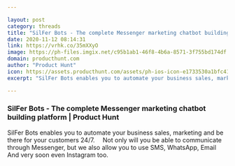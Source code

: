 ```yaml
---

layout: post
category: threads
title: "SilFer Bots - The complete Messenger marketing chatbot building platform"
date: 2020-11-12 08:14:31
link: https://vrhk.co/35mXXyO
image: https://ph-files.imgix.net/c95b1ab1-46f8-4b6a-8571-3f755bd174df.jpeg?auto=format&fit=crop&frame=1&h=512&w=1024
domain: producthunt.com
author: "Product Hunt"
icon: https://assets.producthunt.com/assets/ph-ios-icon-e1733530a1bfc41080db8161823f1ef262cdbbc933800c0a2a706f70eb9c277a.png
excerpt: "SilFer Bots enables you to automate your business sales, marketing and be there for your customers 24/7. ⠀ Not only will you be able to communicate through Messenger, but we also allow you to use SMS, WhatsApp, Email And very soon even Instagram too."

---
```


### SilFer Bots - The complete Messenger marketing chatbot building platform | Product Hunt

SilFer Bots enables you to automate your business sales, marketing and be there for your customers 24/7. ⠀ Not only will you be able to communicate through Messenger, but we also allow you to use SMS, WhatsApp, Email And very soon even Instagram too.